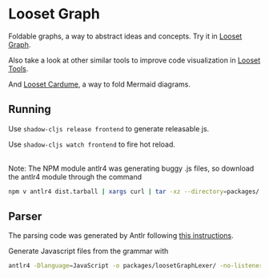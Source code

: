 # Looset Graph

Foldable graphs, a way to abstract ideas and concepts. Try it in [Looset Graph](https://jponline.github.io/looset-graph/).

Also take a look at other similar tools to improve code visualization in [Looset Tools](https://jponline.github.io/looset-landing/).

And [Looset Cardume](https://jponline.github.io/looset-cardume), a way to fold Mermaid diagrams.

## Running
Use `shadow-cljs release frontend` to generate releasable js.

Use `shadow-cljs watch frontend` to fire hot reload.

<br>
Note: The NPM module antlr4 was generating buggy .js files, so download the antlr4 module through the command

```bash
npm v antlr4 dist.tarball | xargs curl | tar -xz --directory=packages/ && mv packages/package packages/antlr4
```

## Parser

The parsing code was generated by Antlr following [this instructions](https://github.com/antlr/antlr4/blob/master/doc/javascript-target.md).

Generate Javascript files from the grammar with

```bash
antlr4 -Dlanguage=JavaScript -o packages/loosetGraphLexer/ -no-listener loosetGraph.g4 && find packages/loosetGraphLexer/ -type f ! -name '*.js' ! -name '*.json' -delete && mv packages/loosetGraphLexer/loosetGraphParser.js packages/loosetGraphParser/
```

